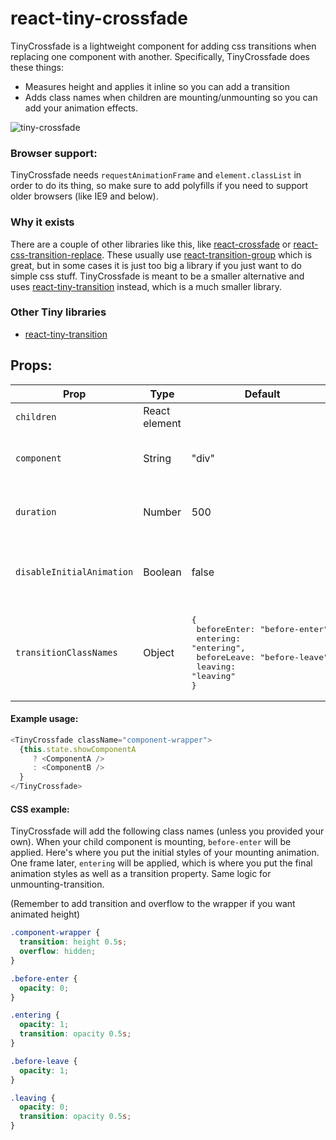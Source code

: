 # react-tiny-crossfade

TinyCrossfade is a lightweight component for adding css transitions when replacing one component with another. Specifically, TinyCrossfade does these things:

* Measures height and applies it inline so you can add a transition
* Adds class names when children are mounting/unmounting so you can add your animation effects.

![tiny-crossfade](https://user-images.githubusercontent.com/13281350/37181669-39179b42-232e-11e8-8fba-241760edb1c9.gif)

### Browser support:
TinyCrossfade needs `requestAnimationFrame` and `element.classList` in order to do its thing, so make sure to add polyfills if you need to support older browsers (like IE9 and below).


### Why it exists
There are a couple of other libraries like this, like [react-crossfade](https://github.com/m-anikanov/react-crossfade) or [react-css-transition-replace](https://github.com/marnusw/react-css-transition-replace). These usually use [react-transition-group](https://github.com/reactjs/react-transition-group) which is great, but in some cases it is just too big a library if you just want to do simple css stuff. TinyCrossfade is meant to be a smaller alternative and uses [react-tiny-transition](https://github.com/asbjornh/react-tiny-transition) instead, which is a much smaller library.


### Other Tiny libraries

* [react-tiny-transition](https://github.com/asbjornh/react-tiny-transition)


<!--
## Install

```console
npm install --save react-tiny-crossfade
```

or

```console
yarn add react-tiny-crossfade
```


## Import

```javascript
// in ES5/commonJS
var TinyCrossfade = require("react-tiny-crossfade").default;

// in ES6
import TinyCrossfade from "react-tiny-crossfade";
```
-->

## Props:

| Prop         | Type          | Default | Description                                                                       |
| ------------ | ------------- | --------- | --------------------------------------------------------------------------------- |
| `children`   | React element |         | Single React element
| `component`  | String        | "div"   | Type of element used for the wrapper node
| `duration`   | Number        | 500       | The duration of your css transition (milliseconds)                              |
| `disableInitialAnimation` | Boolean | false | Disable the animation when TinyTransition mounts
| `transitionClassNames` | Object        | <pre>{<br>  beforeEnter: "before-enter",<br>  entering: "entering",<br>  beforeLeave: "before-leave",<br>  leaving: "leaving"<br>}</pre>    | Classnames to use when mounting / unmounting |


#### Example usage:

```js
<TinyCrossfade className="component-wrapper">
  {this.state.showComponentA
  	 ? <ComponentA />
  	 : <ComponentB />
  }
</TinyCrossfade>
```


#### CSS example:

TinyCrossfade will add the following class names (unless you provided your own). When your child component is mounting, `before-enter` will be applied. Here's where you put the initial styles of your mounting animation. One frame later, `entering` will be applied, which is where you put the final animation styles as well as a transition property. Same logic for unmounting-transition.

(Remember to add transition and overflow to the wrapper if you want animated height)

```css
.component-wrapper {
  transition: height 0.5s;
  overflow: hidden;
}

.before-enter {
  opacity: 0;
}

.entering {
  opacity: 1;
  transition: opacity 0.5s;
}

.before-leave {
  opacity: 1;
}

.leaving {
  opacity: 0;
  transition: opacity 0.5s;
}
```
